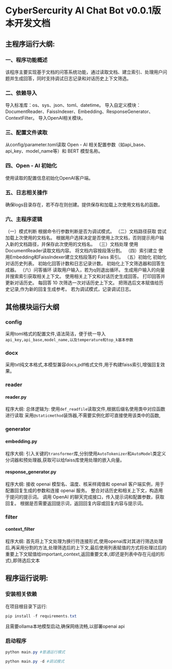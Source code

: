 # CyberSercurity AI Chat Bot v0.0.1版本开发文档

## 主程序运行大纲:

### 一、程序功能概述
该程序主要实现基于文档的问答系统功能，通过读取文档、建立索引、处理用户问题并生成回答，同时支持调试日志记录和对话历史上下文筛选。

### 二、依赖导入
导入标准库：os、sys、json、toml、datetime。
导入自定义模块：DocumentReader、FaissIndexer、Embedding、ResponseGenerator、ContextFilter。
导入OpenAI相关模块。

### 三、配置文件读取
从config/parameter.toml读取 Open - AI 相关配置参数（如api_base、api_key、model_name等）和 BERT 模型名称。

### 四、Open - AI 初始化
使用读取的配置信息初始化OpenAI客户端。

### 五、日志相关操作
确保logs目录存在，若不存在则创建。提供保存和加载上次使用文档名的函数。

### 六、主程序逻辑
（一）模式判断
根据命令行参数判断是否为调试模式。
（二）文档路径获取
尝试加载上次使用的文档名。
根据用户选择决定是否使用上次文档，否则提示用户输入新的文档路径，并保存此次使用的文档名。
（三）文档处理
使用DocumentReader读取文档内容。
将文档内容按段落分割。
（四）索引建立
使用Embedding和FaissIndexer建立文档段落的 Faiss 索引。
（五）初始化
初始化对话历史列表。
初始化回答计数和日志记录计数。
初始化上下文筛选器和回答生成器。
（六）问答循环
读取用户输入，若为q则退出循环。
生成用户输入的向量并搜索索引获取相关上下文。
使用相关上下文和对话历史生成回答。
打印回答并更新对话历史。
每回答 10 次筛选一次对话历史上下文。
把筛选后文本赋值给历史记录,作为新的回复生成参考。
若为调试模式，记录调试日志。

## 其他模块运行大纲

### config
采用toml格式的配置文件,语法简洁，便于统一导入`api_key,api_base,model_name,以及temperature和top_k基本参数`

### docx
采用txt纯文本格式,本模型兼容docs,pdf格式文件,用于构建faiss索引,增强回复效果。

###  reader
#### reader.py
程序大纲:
总体逻辑为:
使用`def_readfile`读取文件,根据后缀名使用类中对应函数进行读取
采用`@staticmethod`装饰器,不需要实例化即可直接使用该类中的函数,

### generator
#### embedding.py
程序大纲:
引入关键的`transformer`库,分别使用`AutoTokenizer`和`AutoModel`类定义分词器和预处理器,获取可以给faiss库使用处理的嵌入向量。

#### response_generator.py
程序大纲:
接收 openai 模型名、温度、核采样阈值和 openaiI 客户端实例，用于配置回复生成的参数和连接 openai 服务。
整合对话历史和相关上下文，构造用于提问的提示词。
调用 OpenAI 的聊天完成接口，传入提示词和配置参数，获取回复。
根据是否需要返回提示词，返回回复内容或回复内容与提示词。

### filter
#### context_filter
程序大纲:
首先将上下文处理为换行符连接形式,使用openai库对其进行筛选处理后,再采用分割的方法,处理筛选后的上下文,最后使用列表赋值的方式将处理过后的重要上下文赋值给important_context,返回重要文本,(即还是列表中存在元组的形式),即筛选后文本

## 程序运行说明:

### 安装相关依赖

在项目根目录下运行:

```powershell
pip install -f requirements.txt
```

且需要ollama本地模型启动,确保网络流畅,以部署openai api

### 启动程序

```powershell
python main.py #普通运行模式

python main.py -d #调试模式 
```

